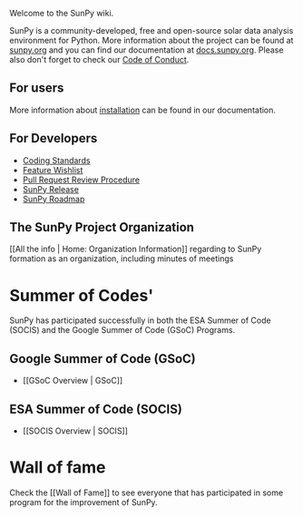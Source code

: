 Welcome to the SunPy wiki.

SunPy is a community-developed, free and open-source solar data analysis environment for Python.
More information about the project can be found at [sunpy.org](https://sunpy.org) and you can find our documentation at [docs.sunpy.org](https://docs.sunpy.org).
Please also don't forget to check our [Code of Conduct](https://docs.sunpy.org/en/stable/coc.html).

## For users
More information about [installation](https://docs.sunpy.org/en/stable/guide/installation/index.html) can be found in our documentation.

## For Developers
* [Coding Standards](https://docs.sunpy.org/en/latest/dev_guide/index.html)
* [Feature Wishlist](https://github.com/sunpy/sunpy/issues?q=is%3Aissue+is%3Aopen+label%3A%22Feature+Request%22)
* [Pull Request Review Procedure](http://docs.sunpy.org/en/latest/dev_guide/pr_review_procedure.html#review-process)
* [SunPy Release](https://github.com/sunpy/sunpy/wiki/Home%3A-Release-Checklist)
* [SunPy Roadmap](https://github.com/sunpy/roadmap)

## The SunPy Project Organization
[[All the info | Home: Organization Information]] regarding to SunPy formation as an organization, including minutes of meetings

# Summer of Codes'
SunPy has participated successfully in both the ESA Summer of Code (SOCIS) and the Google Summer of Code (GSoC) Programs.

## Google Summer of Code (GSoC)
* [[GSoC Overview | GSoC]]

## ESA Summer of Code (SOCIS)
* [[SOCIS Overview | SOCIS]]

# Wall of fame

Check the [[Wall of Fame]] to see everyone that has participated in some program for the improvement of SunPy.